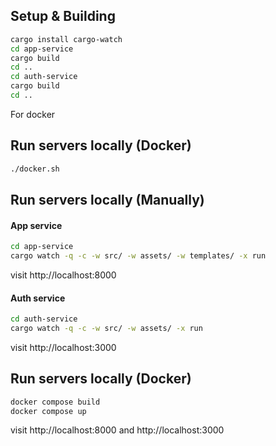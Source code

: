 ## Setup & Building
```bash
cargo install cargo-watch
cd app-service
cargo build
cd ..
cd auth-service
cargo build
cd ..
```

For docker
## Run servers locally (Docker)
```bash
./docker.sh
```


## Run servers locally (Manually)
#### App service
```bash
cd app-service
cargo watch -q -c -w src/ -w assets/ -w templates/ -x run
```

visit http://localhost:8000

#### Auth service
```bash
cd auth-service
cargo watch -q -c -w src/ -w assets/ -x run
```

visit http://localhost:3000

## Run servers locally (Docker)
```bash
docker compose build
docker compose up
```

visit http://localhost:8000 and http://localhost:3000
